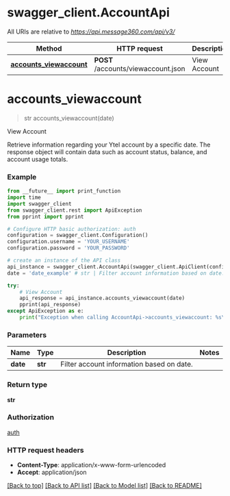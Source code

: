 # swagger_client.AccountApi

All URIs are relative to *https://api.message360.com/api/v3/*

Method | HTTP request | Description
------------- | ------------- | -------------
[**accounts_viewaccount**](AccountApi.md#accounts_viewaccount) | **POST** /accounts/viewaccount.json | View Account


# **accounts_viewaccount**
> str accounts_viewaccount(date)

View Account

Retrieve information regarding your Ytel account by a specific date. The response object will contain data such as account status, balance, and account usage totals.

### Example
```python
from __future__ import print_function
import time
import swagger_client
from swagger_client.rest import ApiException
from pprint import pprint

# Configure HTTP basic authorization: auth
configuration = swagger_client.Configuration()
configuration.username = 'YOUR_USERNAME'
configuration.password = 'YOUR_PASSWORD'

# create an instance of the API class
api_instance = swagger_client.AccountApi(swagger_client.ApiClient(configuration))
date = 'date_example' # str | Filter account information based on date.

try:
    # View Account
    api_response = api_instance.accounts_viewaccount(date)
    pprint(api_response)
except ApiException as e:
    print("Exception when calling AccountApi->accounts_viewaccount: %s\n" % e)
```

### Parameters

Name | Type | Description  | Notes
------------- | ------------- | ------------- | -------------
 **date** | **str**| Filter account information based on date. | 

### Return type

**str**

### Authorization

[auth](../README.md#auth)

### HTTP request headers

 - **Content-Type**: application/x-www-form-urlencoded
 - **Accept**: application/json

[[Back to top]](#) [[Back to API list]](../README.md#documentation-for-api-endpoints) [[Back to Model list]](../README.md#documentation-for-models) [[Back to README]](../README.md)

